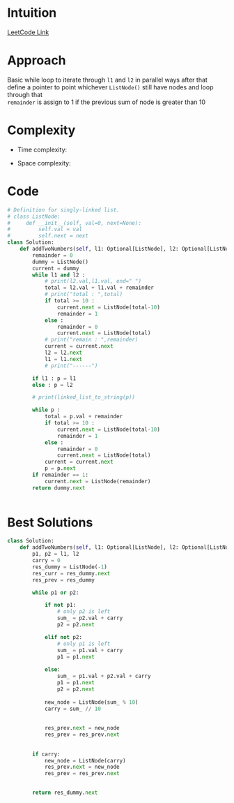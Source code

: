 # Intuition
<!-- Describe your first thoughts on how to solve this problem. -->
[LeetCode Link]("https://leetcode.com/problems/add-two-numbers/description/)
# Approach
<!-- Describe your approach to solving the problem. -->
Basic while loop to iterate through `l1` and `l2` in parallel ways after that define a pointer to point whichever `ListNode()` still have nodes and loop through that\
`remainder` is assign to 1 if the previous sum of node is greater than 10
# Complexity
- Time complexity:
<!-- Add your time complexity here, e.g. $$O(n)$$ -->

- Space complexity:
<!-- Add your space complexity here, e.g. $$O(n)$$ -->

# Code
```python
# Definition for singly-linked list.
# class ListNode:
#     def __init__(self, val=0, next=None):
#         self.val = val
#         self.next = next
class Solution:
    def addTwoNumbers(self, l1: Optional[ListNode], l2: Optional[ListNode]) -> Optional[ListNode]:
        remainder = 0
        dummy = ListNode()
        current = dummy
        while l1 and l2 :
            # print(l2.val,l1.val, end=" ")
            total = l2.val + l1.val + remainder
            # print("total : ",total)
            if total >= 10 :
                current.next = ListNode(total-10)
                remainder = 1
            else :
                remainder = 0
                current.next = ListNode(total)
            # print("remain : ",remainder)
            current = current.next
            l2 = l2.next
            l1 = l1.next
            # print("------")

        if l1 : p = l1
        else : p = l2 

        # print(linked_list_to_string(p))

        while p :
            total = p.val + remainder
            if total >= 10 :
                current.next = ListNode(total-10)
                remainder = 1
            else :
                remainder = 0
                current.next = ListNode(total)
            current = current.next
            p = p.next
        if remainder == 1:
            current.next = ListNode(remainder)
        return dummy.next
        
```
# Best Solutions
```python
class Solution:
    def addTwoNumbers(self, l1: Optional[ListNode], l2: Optional[ListNode]) -> Optional[ListNode]:
        p1, p2 = l1, l2
        carry = 0
        res_dummy = ListNode(-1)
        res_curr = res_dummy.next
        res_prev = res_dummy

        while p1 or p2:

            if not p1:
                # only p2 is left
                sum_ = p2.val + carry
                p2 = p2.next

            elif not p2:
                # only p1 is left
                sum_ = p1.val + carry
                p1 = p1.next
            
            else:
                sum_ = p1.val + p2.val + carry
                p1 = p1.next
                p2 = p2.next
            
            new_node = ListNode(sum_ % 10)
            carry = sum_ // 10
            
            
            res_prev.next = new_node
            res_prev = res_prev.next
        
        
        if carry:
            new_node = ListNode(carry)
            res_prev.next = new_node
            res_prev = res_prev.next

        
        return res_dummy.next
```